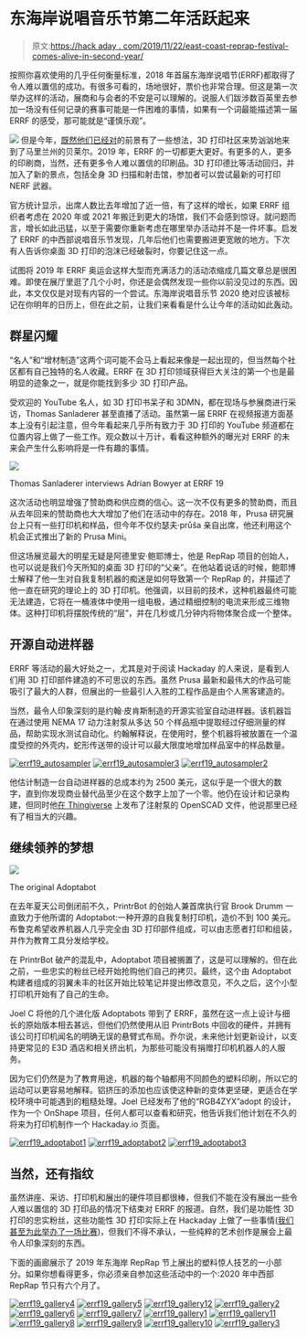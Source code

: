 # 东海岸说唱音乐节第二年活跃起来

> 原文:[https://hack aday . com/2019/11/22/east-coast-reprap-festival-comes-alive-in-second-year/](https://hackaday.com/2019/11/22/east-coast-reprap-festival-comes-alive-in-second-year/)

按照你喜欢使用的几乎任何衡量标准，2018 年首届东海岸说唱节(ERRF)都取得了令人难以置信的成功。有很多可看的，场地很好，票价也非常合理。但这是第一次举办这样的活动，展商和与会者的不安是可以理解的。说服人们跋涉数百英里去参加一场没有任何记录的赛事可能是一件困难的事情，如果有一个词最能描述第一届 ERRF 的感受，那可能就是“谨慎乐观”。

[![](../Images/6757d330816e52a095801c45684593de.png)](https://hackaday.com/wp-content/uploads/2018/07/errf_thumb.png) 但是今年，[既然他们已经对](https://hackaday.com/2018/07/18/errf-18-the-start-of-something-great/)的前景有了一些想法，3D 打印社区来势汹汹地来到了马里兰州的贝莱尔。2019 年，ERRF 的一切都更大更好。有更多的人，更多的印刷商，当然，还有更多令人难以置信的印刷品。3D 打印德比等活动回归，并加入了新的景点，包括全身 3D 扫描和射击馆，参加者可以尝试最新的可打印 NERF 武器。

官方统计显示，出席人数比去年增加了近一倍，有了这样的增长，如果 ERRF 组织者考虑在 2020 年或 2021 年搬迁到更大的场馆，我们不会感到惊讶。就问题而言，增长如此迅猛，以至于需要你重新考虑在哪里举办活动并不是一件坏事。启发了 ERRF 的中西部说唱音乐节发现，几年后他们也需要搬进更宽敞的地方。下次有人告诉你桌面 3D 打印的泡沫已经破裂时，你要记住这一点。

试图将 2019 年 ERRF 奥运会这样大型而充满活力的活动浓缩成几篇文章总是很困难。即使在展厅里逛了几个小时，你还是会偶然发现一些你以前没见过的东西。因此，本文仅仅是对现有内容的一个尝试。东海岸说唱音乐节 2020 绝对应该被标记在你明年的日历上，但在此之前，让我们来看看是什么让今年的活动如此轰动。

## 群星闪耀

“名人”和“增材制造”这两个词可能不会马上看起来像是一起出现的，但当然每个社区都有自己独特的名人收藏。ERRF 在 3D 打印领域获得巨大关注的第一个也是最明显的迹象之一，就是你能找到多少 3D 打印产品。

受欢迎的 YouTube 名人，如 3D 打印书呆子和 3DMN，都在现场与参展商进行采访，Thomas Sanladerer 甚至直播了活动。虽然第一届 ERRF 在视频报道方面基本上没有引起注意，但今年看起来几乎所有致力于 3D 打印的 YouTube 频道都在位置内容上做了一些工作。观众数以十万计，看看这种额外的曝光对 ERRF 的未来会产生什么影响将是一件有趣的事情。

[![](../Images/e305560a8a8df7d56c7440b45b48282d.png)](https://hackaday.com/wp-content/uploads/2019/11/errf19_bowyer.jpg)

Thomas Sanladerer interviews Adrian Bowyer at ERRF 19

这次活动也明显增强了赞助商和供应商的信心。这一次不仅有更多的赞助商，而且从去年回来的赞助商也大大增加了他们在活动中的存在。2018 年，Prusa 研究展台上只有一些打印机和样品，但今年不仅约瑟夫·průša 亲自出席，他还利用这个机会正式推出了新的 Prusa Mini。

但这场展览最大的明星无疑是阿德里安·鲍耶博士，他是 RepRap 项目的创始人，也可以说是我们今天所知的桌面 3D 打印的“父亲”。在他站着说话的时候，鲍耶博士解释了他一生对自我复制机器的痴迷是如何导致第一个 RepRap 的，并描述了他一直在研究的理论上的 3D 打印机。他强调，以目前的技术，这种机器最终可能无法建造，它将在一桶液体中使用一组电极，通过精细控制的电流来形成三维物体。这种打印机将摆脱传统的“层”，并在几秒或几分钟内将物体聚合成一个整体。

## 开源自动进样器

ERRF 等活动的最大好处之一，尤其是对于阅读 Hackaday 的人来说，是看到人们用 3D 打印部件建造的不可思议的东西。虽然 Prusa 最新和最伟大的作品可能吸引了最大的人群，但展出的一些最引人入胜的工程作品是由个人黑客建造的。

当然，最令人印象深刻的是约翰·皮肯斯制造的开源实验室自动进样器。该机器旨在通过使用 NEMA 17 动力注射泵从多达 50 个样品瓶中提取经过仔细测量的样品，帮助实现水测试自动化。约翰解释说，在使用时，整个机器将被放置在一个温度受控的外壳内，蛇形传送带的设计可以最大限度地增加样品室中的样品数量。

 [![errf19_autosampler](../Images/4b69bd5969274f6492f9b68973fcff09.png "errf19_autosampler")](https://hackaday.com/2019/11/22/east-coast-reprap-festival-comes-alive-in-second-year/errf19_autosampler/)  [![errf19_autosampler3](../Images/86f330c5cba62a15e8e85c09c1c0ad70.png "errf19_autosampler3")](https://hackaday.com/2019/11/22/east-coast-reprap-festival-comes-alive-in-second-year/errf19_autosampler3/)  [![errf19_autosampler2](../Images/8a135f611a1a8f6613eb0d4e4142248f.png "errf19_autosampler2")](https://hackaday.com/2019/11/22/east-coast-reprap-festival-comes-alive-in-second-year/errf19_autosampler2/) 

他估计制造一台自动进样器的总成本约为 2500 美元，这似乎是一个很大的数字，直到你发现商业替代品至少在这个数字上加了一个零。他仍在设计和记录构建，但同时他[在 Thingiverse](https://www.thingiverse.com/thing:3513428) 上发布了注射泵的 OpenSCAD 文件，他说那里已经有了相当大的兴趣。

## 继续领养的梦想

[![](../Images/6283d136382051a80a3bafe5cb5b28d0.png)](https://hackaday.com/wp-content/uploads/2019/11/errf19_adoptabot0.jpg)

The original Adoptabot

在去年夏天公司倒闭前不久，PrintrBot 的创始人兼首席执行官 Brook Drumm 一直致力于他所谓的 Adoptabot:一种开源的自我复制打印机，造价不到 100 美元。布鲁克希望收养机器人几乎完全由 3D 打印部件组成，可以由志愿者打印和组装，并作为教育工具分发给学校。

在 PrintrBot 破产的混乱中，Adoptabot 项目被搁置了，这是可以理解的。但在此之前，一些忠实的粉丝已经开始抢购他们自己的拷贝。最终，这个由 Adoptabot 构建者组成的羽翼未丰的社区开始比较笔记并提出修改意见，不久之后，这个小型打印机开始有了自己的生命。

Joel C 将他的几个进化版 Adoptabots 带到了 ERRF，虽然在这一点上设计与细长的原始版本相去甚远，但他们仍然使用从旧 PrintrBots 中回收的硬件，并拥有该公司打印机闻名的明确无误的悬臂式布局。乔尔说，未来他计划更新设计，以支持更常见的 E3D 酒店和相关挤出机，为那些可能没有捐赠打印机机器人的人服务。

因为它们仍然是为了教育用途，机器的每个轴都用不同颜色的塑料印刷，所以它的运动可以更容易地解释。铝挤压的添加也应该使这种新的变体更坚硬，更适合在学校环境中可能遇到的粗糙处理。Joel 已经发布了他的“RGB4ZYX”adopt 的设计，作为一个 OnShape 项目，任何人都可以查看和研究，他告诉我们他计划在不久的将来为打印机制作一个 Hackaday.io 页面。

 [![errf19_adoptabot1](../Images/1f341a5c6dec9dd57cc0f3d483a8f98a.png "errf19_adoptabot1")](https://hackaday.com/2019/11/22/east-coast-reprap-festival-comes-alive-in-second-year/errf19_adoptabot1/)  [![errf19_adoptabot2](../Images/097223ea7edd70db9826af784990d2a1.png "errf19_adoptabot2")](https://hackaday.com/2019/11/22/east-coast-reprap-festival-comes-alive-in-second-year/errf19_adoptabot2/)  [![errf19_adoptabot3](../Images/98a2c23dc9966b21f893766f0db4c1c5.png "errf19_adoptabot3")](https://hackaday.com/2019/11/22/east-coast-reprap-festival-comes-alive-in-second-year/errf19_adoptabot3/) 

## 当然，还有指纹

虽然讲座、采访、打印机和展出的硬件项目都很棒，但我们不能在没有展出一些令人难以置信的 3D 打印品的情况下结束对 ERRF 的报道。自然，我们是功能性 3D 打印的忠实粉丝，这些功能性 3D 打印实际上在 Hackaday 上做了一些事情([我们甚至为此举办了一场比赛](https://hackaday.com/2018/02/28/repairs-you-can-print-contest-meet-the-winners/))，但我们不得不承认，一些纯粹的艺术创作是展会上最令人印象深刻的东西。

下面的画廊展示了 2019 年东海岸 RepRap 节上展出的塑料惊人技艺的一小部分。如果你想看得更多，你必须亲自参加这些活动中的一个:2020 年中西部 RepRap 节只有六个月了。

 [![errf19_gallery4](../Images/774ba3dce3707e029b8fbd03cd2ad06f.png "errf19_gallery4")](https://hackaday.com/2019/11/22/east-coast-reprap-festival-comes-alive-in-second-year/errf19_gallery4/)  [![errf19_gallery5](../Images/ee5152970842d9b1094983fba5af15ce.png "errf19_gallery5")](https://hackaday.com/2019/11/22/east-coast-reprap-festival-comes-alive-in-second-year/errf19_gallery5/)  [![errf19_gallery12](../Images/f7034e6230426a2a8cfbb222467688d9.png "errf19_gallery12")](https://hackaday.com/2019/11/22/east-coast-reprap-festival-comes-alive-in-second-year/errf19_gallery12/)  [![errf19_gallery2](../Images/b178681e779c8e1280d761c54d05b72f.png "errf19_gallery2")](https://hackaday.com/2019/11/22/east-coast-reprap-festival-comes-alive-in-second-year/errf19_gallery2/)  [![errf19_gallery6](../Images/98cd07589d7bb3293e7462b5162bfcac.png "errf19_gallery6")](https://hackaday.com/2019/11/22/east-coast-reprap-festival-comes-alive-in-second-year/errf19_gallery6/)  [![errf19_gallery7](../Images/4ebb2b78d300a20e941d8199dd8a757f.png "errf19_gallery7")](https://hackaday.com/2019/11/22/east-coast-reprap-festival-comes-alive-in-second-year/errf19_gallery7/)  [![errf19_gallery1](../Images/47954ad9ed0899aaf63d26f7feb04333.png "errf19_gallery1")](https://hackaday.com/2019/11/22/east-coast-reprap-festival-comes-alive-in-second-year/errf19_gallery1/)  [![errf19_gallery11](../Images/412266d2921d21d11e17ee26db168d28.png "errf19_gallery11")](https://hackaday.com/2019/11/22/east-coast-reprap-festival-comes-alive-in-second-year/errf19_gallery11/)  [![errf19_gallery8](../Images/0e53a968a97e4e1b912c5230b3a762fa.png "errf19_gallery8")](https://hackaday.com/2019/11/22/east-coast-reprap-festival-comes-alive-in-second-year/errf19_gallery8/)  [![errf19_gallery9](../Images/a32f893f18fe1258cefb81a99e0ba951.png "errf19_gallery9")](https://hackaday.com/2019/11/22/east-coast-reprap-festival-comes-alive-in-second-year/errf19_gallery9/)  [![errf19_gallery10](../Images/751a545318ee29dfd74f31549e45d083.png "errf19_gallery10")](https://hackaday.com/2019/11/22/east-coast-reprap-festival-comes-alive-in-second-year/errf19_gallery10/)  [![errf19_gallery3](../Images/ed1275eeb32d9802e85024bcebf12ce3.png "errf19_gallery3")](https://hackaday.com/2019/11/22/east-coast-reprap-festival-comes-alive-in-second-year/errf19_gallery3/)